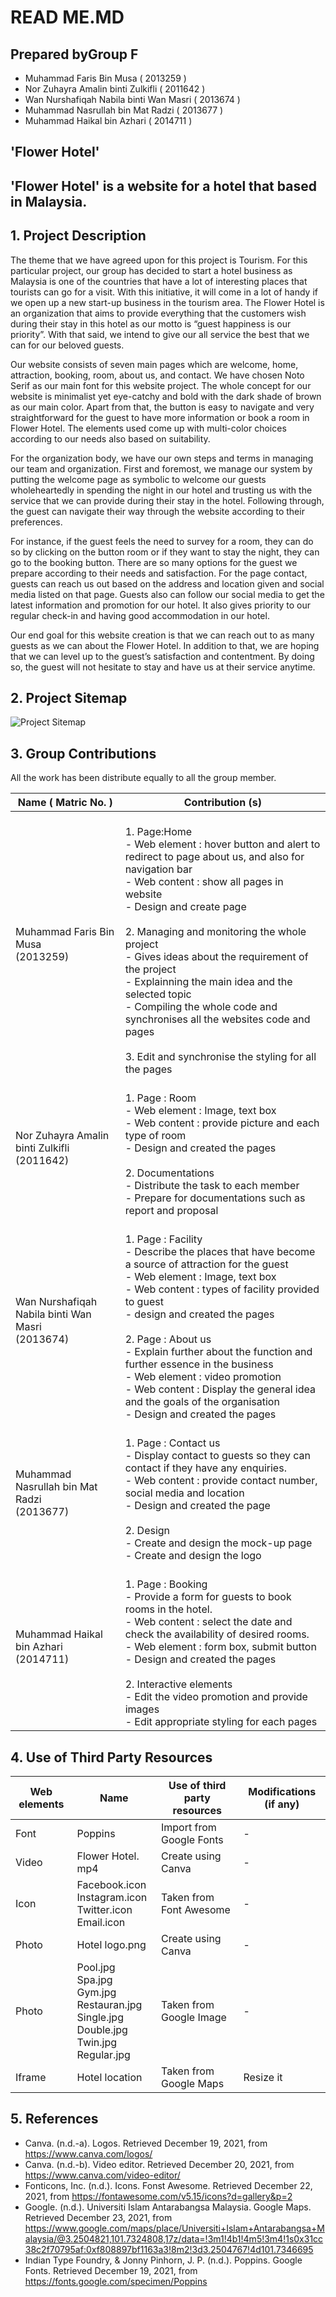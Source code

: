 # READ ME.MD
## Prepared byGroup F 

- Muhammad Faris Bin Musa                	( 2013259 )
- Nor Zuhayra Amalin binti Zulkifli      	( 2011642 )   	
- Wan Nurshafiqah Nabila binti Wan Masri 	( 2013674 )   	
- Muhammad Nasrullah bin Mat Radzi       	( 2013677 )    	
- Muhammad Haikal bin Azhari             	( 2014711 )    	

## 'Flower Hotel'
## 'Flower Hotel' is a website for a hotel that based in Malaysia.
## 1. Project Description
 The theme that we have agreed upon for this project is Tourism. For this particular 
project, our group has decided to start a hotel business as Malaysia is one of the countries that 
have a lot of interesting places that tourists can go for a visit. With this initiative, it will come 
in a lot of handy if we open up a new start-up business in the tourism area. The Flower Hotel 
is an organization that aims to provide everything that the customers wish during their stay in 
this hotel as our motto is “guest happiness is our priority”. With that said, we intend to give 
our all service the best that we can for our beloved guests.

Our website consists of seven main pages which are welcome, home, attraction, 
booking, room, about us, and contact. We have chosen Noto Serif as our main font for this 
website project. The whole concept for our website is minimalist yet eye-catchy and bold 
with the dark shade of brown as our main color. Apart from that, the button is easy to 
navigate and very straightforward for the guest to have more information or book a room in 
Flower Hotel. The elements used come up with multi-color choices according to our needs 
also based on suitability.

For the organization body, we have our own steps and terms in managing our team 
and organization. First and foremost, we manage our system by putting the welcome page as 
symbolic to welcome our guests wholeheartedly in spending the night in our hotel and 
trusting us with the service that we can provide during their stay in the hotel. Following 
through, the guest can navigate their way through the website according to their preferences. 

For instance, if the guest feels the need to survey for a room, they can do so by clicking on 
the button room or if they want to stay the night, they can go to the booking button. There are 
so many options for the guest we prepare according to their needs and satisfaction. For the 
page contact, guests can reach us out based on the address and location given and social 
media listed on that page. Guests also can follow our social media to get the latest 
information and promotion for our hotel. It also gives priority to our regular check-in and 
having good accommodation in our hotel.

Our end goal for this website creation is that we can reach out to as many guests as we 
can about the Flower Hotel. In addition to that, we are hoping that we can level up to the 
guest’s satisfaction and contentment. By doing so, the guest will not hesitate to stay and have 
us at their service anytime.

## 2. Project Sitemap
![Project Sitemap](https://user-images.githubusercontent.com/96635071/147680053-e22461fc-e6de-4fd1-8d8d-abd3e4e6f1b5.png)

## 3. Group Contributions

All the work has been distribute equally to all the group member.

| Name ( Matric No. )                                 	| Contribution (s)                                                                                                                                                                                                                                                                                                                                                                                                                                                                                                                           	|
|-----------------------------------------------------	|--------------------------------------------------------------------------------------------------------------------------------------------------------------------------------------------------------------------------------------------------------------------------------------------------------------------------------------------------------------------------------------------------------------------------------------------------------------------------------------------------------------------------------------------	|
| Muhammad Faris Bin Musa<br>(2013259)                	| <br>1. Page:Home <br>     - Web element : hover button and alert to redirect to page about us, and also for navigation bar<br>     - Web content : show all pages in website <br>     - Design and create page<br><br>2. Managing and monitoring the whole project <br>     - Gives ideas about the requirement of the project<br>     - Explainning the main idea and the selected topic<br>     - Compiling the whole code and synchronises all the websites code and pages<br><br>3. Edit and synchronise the styling for all the pages 	|
| Nor Zuhayra Amalin binti Zulkifli<br>(2011642)      	| <br>1. Page : Room <br>     - Web element : Image, text box<br>     - Web content : provide picture and each type of room<br>     - Design and created the pages <br><br>2. Documentations <br>     - Distribute the task to each member <br>     - Prepare for documentations such as report and proposal                                                                                                                                                                                                                                 	|
| Wan Nurshafiqah Nabila binti Wan Masri<br>(2013674) 	| <br>1. Page : Facility<br>     - Describe the places that have become a source of attraction for the guest<br>     - Web element : Image, text box<br>     - Web content : types of facility provided to guest<br>     - design and created the pages<br><br>2. Page : About us<br>     - Explain further about the function and further essence in the business<br>     - Web element : video promotion<br>     - Web content : Display the general idea and the goals of the organisation<br>     - Design and created the pages         	|
| Muhammad Nasrullah bin Mat Radzi<br>(2013677)       	| <br>1. Page : Contact us<br>    - Display contact to guests so they can contact if they have any enquiries.<br>    - Web content : provide contact number, social media and location<br>    - Design and created the page<br><br>2. Design <br>    - Create and design the mock-up page<br>    - Create and design the logo                                                                                                                                                                                                                	|
| Muhammad Haikal bin Azhari<br>(2014711)             	| <br>1. Page : Booking<br>    - Provide a form for guests to book  rooms in the hotel.<br>    - Web content : select the date and check the availability of desired rooms.<br>    - Web element : form box, submit button<br>    - Design and created the pages <br><br>2. Interactive elements <br>    - Edit the video promotion and provide images<br>    - Edit appropriate styling for each pages                                                                                                                                      	|

## 4. Use of Third Party Resources 

| Web elements  	| Name                                                                                                    	| Use of third party resources  	| Modifications (if any) 	|
|---------------	|---------------------------------------------------------------------------------------------------------	|-------------------------------	|------------------------	|
| Font          	| Poppins                                                                                                 	| Import from Google Fonts      	| -                      	|
| Video         	| Flower Hotel. mp4                                                                                       	| Create using Canva            	| -                      	|
| Icon          	| Facebook.icon<br>Instagram.icon<br>Twitter.icon<br>Email.icon                                           	| Taken from Font Awesome       	| -                      	|
| Photo         	| Hotel logo.png                                                                                          	| Create using Canva            	| -                      	|
| Photo         	| Pool.jpg<br>Spa.jpg<br>Gym.jpg<br>Restauran.jpg<br>Single.jpg<br>Double.jpg<br>Twin.jpg<br>Regular.jpg  	| Taken from Google Image       	| -                      	|
| Iframe        	| Hotel location                                                                                          	| Taken from Google Maps        	| Resize it              	|


## 5. References 
- Canva. (n.d.-a). Logos. Retrieved December 19, 2021, from https://www.canva.com/logos/ 
- Canva. (n.d.-b). Video editor. Retrieved December 20, 2021, from https://www.canva.com/video-editor/ 
- Fonticons, Inc. (n.d.). Icons. Fonst Awesome. Retrieved December 22, 2021, from https://fontawesome.com/v5.15/icons?d=gallery&p=2 
- Google. (n.d.). Universiti Islam Antarabangsa Malaysia. Google Maps. Retrieved December 23, 2021, from https://www.google.com/maps/place/Universiti+Islam+Antarabangsa+Malaysia/@3.2504821,101.7324808,17z/data=!3m1!4b1!4m5!3m4!1s0x31cc38c2f70795af:0xf808897bf1163a3!8m2!3d3.2504767!4d101.7346695 
- Indian Type Foundry, & Jonny Pinhorn, J. P. (n.d.). Poppins. Google Fonts. Retrieved December 19, 2021, from https://fonts.google.com/specimen/Poppins 
